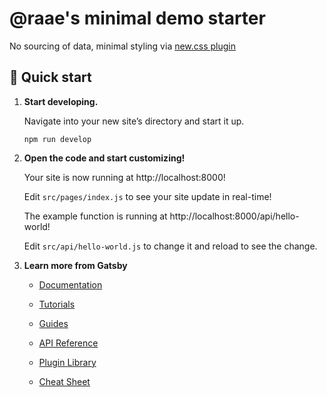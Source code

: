 # @raae's minimal demo starter

No sourcing of data, minimal styling via [new.css plugin](https://github.com/raae/gatsby-plugin-new-css)

## 🚀 Quick start

1.  **Start developing.**

    Navigate into your new site’s directory and start it up.

    ```shell
    npm run develop
    ```

2.  **Open the code and start customizing!**

    Your site is now running at http://localhost:8000!

    Edit `src/pages/index.js` to see your site update in real-time!

    The example function is running at http://localhost:8000/api/hello-world!

    Edit `src/api/hello-world.js` to change it and reload to see the change.

3.  **Learn more from Gatsby**

    - [Documentation](https://www.gatsbyjs.com/docs/?utm_source=starter&utm_medium=readme&utm_campaign=minimal-starter)

    - [Tutorials](https://www.gatsbyjs.com/tutorial/?utm_source=starter&utm_medium=readme&utm_campaign=minimal-starter)

    - [Guides](https://www.gatsbyjs.com/tutorial/?utm_source=starter&utm_medium=readme&utm_campaign=minimal-starter)

    - [API Reference](https://www.gatsbyjs.com/docs/api-reference/?utm_source=starter&utm_medium=readme&utm_campaign=minimal-starter)

    - [Plugin Library](https://www.gatsbyjs.com/plugins?utm_source=starter&utm_medium=readme&utm_campaign=minimal-starter)

    - [Cheat Sheet](https://www.gatsbyjs.com/docs/cheat-sheet/?utm_source=starter&utm_medium=readme&utm_campaign=minimal-starter)

